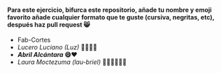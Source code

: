 #### Para este ejercicio, bifurca este repositorio, añade tu nombre y emoji favorito añade cualquier formato que te guste (cursiva, negritas, etc), después haz pull request 😸

* Fab-Cortes
* _Lucero Luciano (Luz)_ 💜👩‍💻✨
* ***Abril Alcántara* 😄❤️**
* *Laura Moctezuma (lau-briel)* 🧬🧪🧫💜💕✨